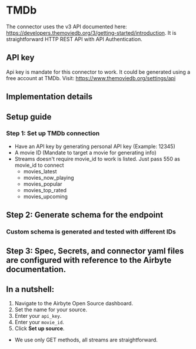 # TMDb

The connector uses the v3 API documented here: https://developers.themoviedb.org/3/getting-started/introduction. It is
straightforward HTTP REST API with API Authentication. 

## API key

Api key is mandate for this connector to work. It could be generated using a free account at TMDb. Visit: https://www.themoviedb.org/settings/api

## Implementation details

## Setup guide

### Step 1: Set up TMDb connection

- Have an API key by generating personal API key (Example: 12345)
- A movie ID (Mandate to target a movie for generating info)
- Streams doesn't require movie_id to work is listed. Just pass 550 as movie_id to connect
    - movies_latest
    - movies_now_playing
    - movies_popular
    - movies_top_rated
    - movies_upcoming

## Step 2: Generate schema for the endpoint

### Custom schema is generated and tested with different IDs

## Step 3: Spec, Secrets, and connector yaml files are configured with reference to the Airbyte documentation.

## In a nutshell:

1. Navigate to the Airbyte Open Source dashboard.
2. Set the name for your source.
3. Enter your `api_key`.
5. Enter your `movie_id`.
6. Click **Set up source**.

 * We use only GET methods, all streams are straightforward.

